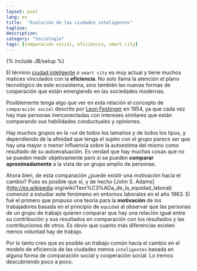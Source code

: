 ```yaml
---
layout: post
lang: es
title:  "Evolución de las ciudades inteligentes"
tagline: 
description: 
category: "Sociología"
tags: [comparación social, eficiencia, smart city]
---
```


{% include JB/setup %}

El término [ciudad inteligente](http://es.wikipedia.org/wiki/Ciudad_inteligente) o `smart city` es muy actual y tiene muchos matices vinculados con la **eficiencia**. No solo llama la atención el plano tecnológico de este ecosistema, sino también las nuevas formas de cooperación que están emergiendo en las sociedades modernas.

Posiblemente tenga algo que ver en esta relación el concepto de `comparación social` descrito por [Leon Festinger](http://es.wikipedia.org/wiki/Leon_Festinger) en 1954, ya que cada vez hay mas personas inerconectadas con intereses similares que están comparando sus habilidades conductuales y opiniones.

Hay muchos grupos en la `red` de todos los tamaños y de todos los tipos, y dependiendo de la afinidad que tenga el sujeto con el grupo parece ser que hay una mayor o menor influencia sobre la autoestima del mismo como resultado de su autoevaluación. Es verdad que hay muchas cosas que no se pueden medir objetivamente pero si se pueden **comparar aproximadamente** a la vista de un grupo amplio de personas. 

Ahora bien, de esta comparación ¿puede existir una motivación hacia el cambio? Pues es posible que sí, y de hecho [John S. Adams](http://es.wikipedia org/wiki/Teor%C3%ADa_de_la_equidad_laboral) comenzó a estudiar este fenómeno en entornos laborales en el año 1963. El fué el primero que propuso una teoría para la **motivación** de los trabajadores basada en el principio de `equidad` al observar que las personas de un grupo de trabajo quieren comparar que hay una relación igual entre su contribución y sus resultados en comparación con los resultados y las contribuciones de otros. Es obvio que cuanto más diferencias existen menos voluntad hay de trabajo.

Por lo tanto creo que es posible un trabajo común hacia el cambio en el modelo de eficiencia de las ciudades menos `inteligentes` basada en alguna forma de comparación social y cooperación social. Lo iremos descubriendo poco a poco.







